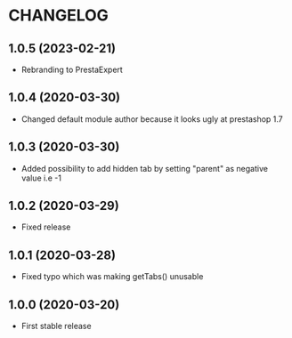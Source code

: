# CHANGELOG

## 1.0.5 (2023-02-21)

- Rebranding to PrestaExpert

## 1.0.4 (2020-03-30)

- Changed default module author because it looks ugly at prestashop 1.7

## 1.0.3 (2020-03-30)

- Added possibility to add hidden tab by setting "parent" as negative value i.e -1

## 1.0.2 (2020-03-29)

- Fixed release

## 1.0.1 (2020-03-28)

- Fixed typo which was making getTabs() unusable

## 1.0.0 (2020-03-20)

- First stable release
